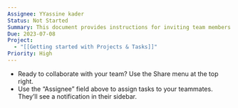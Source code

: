 ```yaml
---
Assignee: YYassine kader
Status: Not Started
Summary: This document provides instructions for inviting team members to collaborate on a task. Use the Share menu to invite team members and assign tasks using the "Assignee" field. Team members will receive a notification in their sidebar.
Due: 2023-07-08
Project:
  - "[[Getting started with Projects & Tasks]]"
Priority: High
---
```

- Ready to collaborate with your team? Use the Share menu at the top right.
- Use the “Assignee” field above to assign tasks to your teammates. They’ll see a notification in their sidebar.